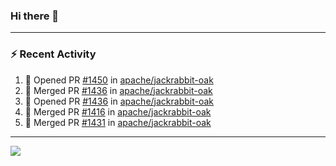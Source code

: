 ### Hi there 👋

---

### :zap: Recent Activity

<!--START_SECTION:activity-->
1. 💪 Opened PR [#1450](https://github.com/apache/jackrabbit-oak/pull/1450) in [apache/jackrabbit-oak](https://github.com/apache/jackrabbit-oak)
2. 🎉 Merged PR [#1436](https://github.com/apache/jackrabbit-oak/pull/1436) in [apache/jackrabbit-oak](https://github.com/apache/jackrabbit-oak)
3. 💪 Opened PR [#1436](https://github.com/apache/jackrabbit-oak/pull/1436) in [apache/jackrabbit-oak](https://github.com/apache/jackrabbit-oak)
4. 🎉 Merged PR [#1416](https://github.com/apache/jackrabbit-oak/pull/1416) in [apache/jackrabbit-oak](https://github.com/apache/jackrabbit-oak)
5. 🎉 Merged PR [#1431](https://github.com/apache/jackrabbit-oak/pull/1431) in [apache/jackrabbit-oak](https://github.com/apache/jackrabbit-oak)
<!--END_SECTION:activity-->

---

<!--
**fabriziofortino/fabriziofortino** is a ✨ _special_ ✨ repository because its `README.md` (this file) appears on your GitHub profile.

Here are some ideas to get you started:

- 🔭 I’m currently working on ...
- 🌱 I’m currently learning ...
- 👯 I’m looking to collaborate on ...
- 🤔 I’m looking for help with ...
- 💬 Ask me about ...
- 📫 How to reach me: ...
- 😄 Pronouns: ...
- ⚡ Fun fact: ...
-->
![](https://komarev.com/ghpvc/?username=fabriziofortino)
